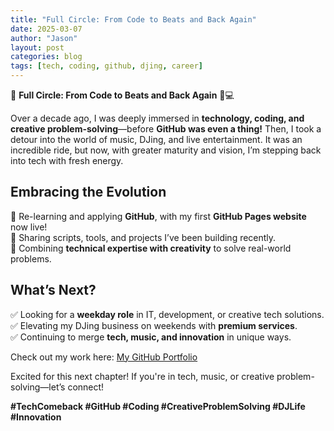 ```yaml
---
title: "Full Circle: From Code to Beats and Back Again"
date: 2025-03-07
author: "Jason"
layout: post
categories: blog 
tags: [tech, coding, github, djing, career]
---
```


🚀 **Full Circle: From Code to Beats and Back Again** 🎵💻  

Over a decade ago, I was deeply immersed in **technology, coding, and creative problem-solving**—before **GitHub was even a thing!** Then, I took a detour into the world of music, DJing, and live entertainment. It was an incredible ride, but now, with greater maturity and vision, I’m stepping back into tech with fresh energy.  

## **Embracing the Evolution**  
🔹 Re-learning and applying **GitHub**, with my first **GitHub Pages website** now live!  
🔹 Sharing scripts, tools, and projects I’ve been building recently.  
🔹 Combining **technical expertise with creativity** to solve real-world problems.  

## **What’s Next?**  
✅ Looking for a **weekday role** in IT, development, or creative tech solutions.  
✅ Elevating my DJing business on weekends with **premium services**.  
✅ Continuing to merge **tech, music, and innovation** in unique ways.  

Check out my work here: [My GitHub Portfolio](https://github.com/jasonbra1n/)  

Excited for this next chapter! If you're in tech, music, or creative problem-solving—let’s connect!  

**#TechComeback #GitHub #Coding #CreativeProblemSolving #DJLife #Innovation**
